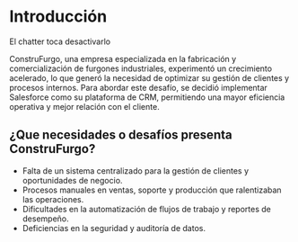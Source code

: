 # Introducción

El chatter toca desactivarlo

ConstruFurgo, una empresa especializada en la fabricación y comercialización de furgones industriales, experimentó un crecimiento acelerado, lo que generó la necesidad de optimizar su gestión de clientes y procesos internos. Para abordar este desafío, se decidió implementar Salesforce como su plataforma de CRM, permitiendo una mayor eficiencia operativa y mejor relación con el cliente.

## ¿Que necesidades o desafíos presenta **ConstruFurgo**?

- Falta de un sistema centralizado para la gestión de clientes y oportunidades de negocio.
- Procesos manuales en ventas, soporte y producción que ralentizaban las operaciones.
- Dificultades en la automatización de flujos de trabajo y reportes de desempeño.
- Deficiencias en la seguridad y auditoría de datos.
